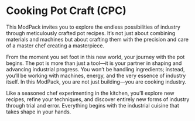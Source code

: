 # Cooking Pot Craft (CPC)
This ModPack invites you to explore the endless possibilities of industry through meticulously crafted pot recipes. It’s not just about combining materials and machines but about crafting them with the precision and care of a master chef creating a masterpiece.  
  
From the moment you set foot in this new world, your journey with the pot begins. The pot is more than just a tool—it is your partner in shaping and advancing industrial progress. You won’t be handling ingredients; instead, you’ll be working with machines, energy, and the very essence of industry itself. In this ModPack, you are not just building—you are cooking industry.  

Like a seasoned chef experimenting in the kitchen, you’ll explore new recipes, refine your techniques, and discover entirely new forms of industry through trial and error. Everything begins with the industrial cuisine that takes shape in your hands.  
